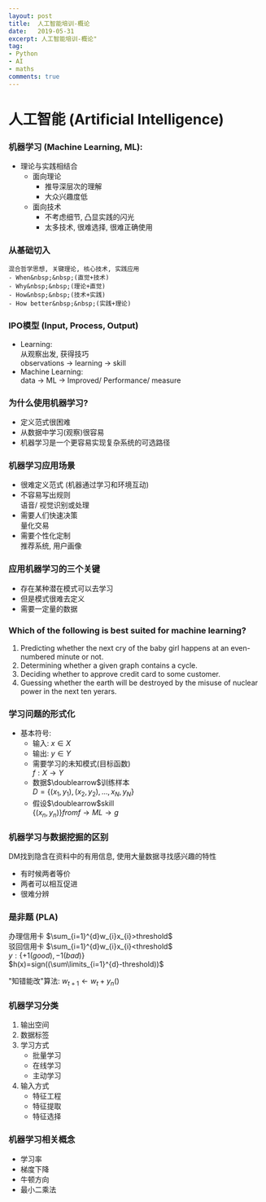 ```yaml
---
layout: post
title:  人工智能培训-概论
date:   2019-05-31
excerpt: 人工智能培训-概论"
tag:
- Python
- AI
- maths
comments: true
---
```

# 人工智能 (Artificial Intelligence)

### 机器学习 (Machine Learning, ML):  
- 理论与实践相结合  
	- 面向理论  
		- 推导深层次的理解  
		- 大众兴趣度低  
	- 面向技术  
		- 不考虑细节, 凸显实践的闪光  
		- 太多技术, 很难选择, 很难正确使用  
		
### 从基础切入  
	混合哲学思想, 关键理论, 核心技术, 实践应用  
	- When&nbsp;&nbsp;(直觉+技术)  
	- Why&nbsp;&nbsp;(理论+直觉)  
	- How&nbsp;&nbsp;(技术+实践)   
	- How better&nbsp;&nbsp;(实践+理论)   

### IPO模型 (Input, Process, Output)  
- Learning:  
从观察出发, 获得技巧    
observations $\rightarrow$ learning $\rightarrow$ skill  
- Machine Learning:  
data $\rightarrow$ ML $\rightarrow$ Improved/ Performance/ measure  

### 为什么使用机器学习?  
- 定义范式很困难  
- 从数据中学习(观察)很容易  
- 机器学习是一个更容易实现复杂系统的可选路径  

### 机器学习应用场景   
- 很难定义范式 (机器通过学习和环境互动)  
- 不容易写出规则  
	语音/ 视觉识别或处理   
- 需要人们快速决策  
	量化交易  
- 需要个性化定制  
	推荐系统, 用户画像  
 
 
### 应用机器学习的三个关键  
- 存在某种潜在模式可以去学习  
- 但是模式很难去定义   
- 需要一定量的数据  

### Which of the following is best suited for machine learning?  
1. Predicting whether the next cry of the baby girl happens at an even-numbered minute or not.  
2. Determining whether a given graph contains a cycle.  
3. Deciding whether to approve credit card to some customer.  
4. Guessing whether the earth will be destroyed by the misuse of nuclear power in the next ten yerars.  

### 学习问题的形式化   
- 基本符号:   
	- 输入: $x \in X$   
	- 输出: $y \in Y$  
	- 需要学习的未知模式(目标函数)   
		$f: X \rightarrow Y$   
	- 数据$\doublearrow$训练样本   
		$D=\{(x_{1},y_{1}),(x_{2},y_{2}),...,{x_{N},y_{N}}\}$  
	- 假设$\doublearrow$skill    
		$\{(x_{n},y_{n})\} from f \rightarrow ML \rightarrow g$  
		
### 机器学习与数据挖掘的区别
DM找到隐含在资料中的有用信息, 使用大量数据寻找感兴趣的特性   
- 有时候两者等价   
- 两者可以相互促进   
- 很难分辨   

### 是非题 (PLA)  
办理信用卡 $\sum_{i=1}^{d}w_{i}x_{i}>threshold$  
驳回信用卡 $\sum_{i=1}^{d}w_{i}x_{i}<threshold$  
$y: \{+1(good),-1(bad)\}$  
$h(x)=sign((\sum\limits_{i=1}^{d}-threshold))$  
  
"知错能改"算法: $w_{t+1} \leftarrow w_{t}+y_{n}()$  

### 机器学习分类  
1. 输出空间  
2. 数据标签  
3. 学习方式  
	- 批量学习  
	- 在线学习  
	- 主动学习  
4. 输入方式  
	- 特征工程    
	- 特征提取  
	- 特征选择  

### 机器学习相关概念  
- 学习率  
- 梯度下降  
- 牛顿方向  
- 最小二乘法  





















